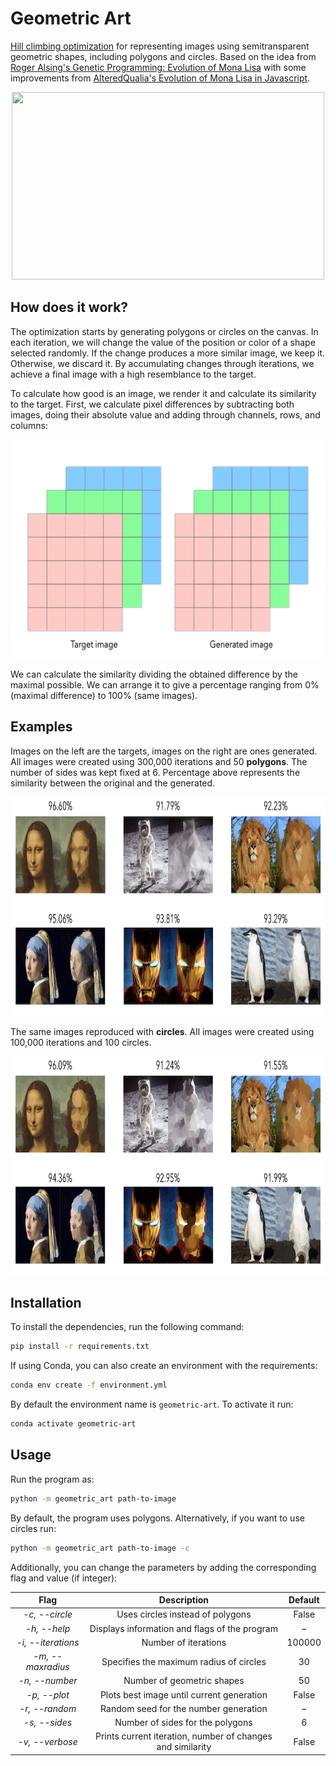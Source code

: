 # Geometric Art
[Hill climbing optimization](https://en.wikipedia.org/wiki/Hill_climbing) for representing images using semitransparent geometric shapes, including polygons and circles. Based on the idea from [Roger Alsing's Genetic Programming: Evolution of Mona Lisa](https://rogerjohansson.blog/2008/12/07/genetic-programming-evolution-of-mona-lisa/) with some improvements from [AlteredQualia's Evolution of Mona Lisa in Javascript](https://alteredqualia.com/visualization/evolve/).

<p align="center">
    <img width="500" height="300" src="images/geometric_art.gif">
</p>


## How does it work?

The optimization starts by generating polygons or circles on the canvas. In each iteration, we will change the value of the position or color of a shape selected randomly. If the change produces a more similar image, we keep it. Otherwise, we discard it. By accumulating changes through iterations, we achieve a final image with a high resemblance to the target.

To calculate how good is an image, we render it and calculate its similarity to the target. First, we calculate pixel differences by subtracting both images, doing their absolute value and adding through channels, rows, and columns:

<p align="center">
    <img width="600" height="350" src="images/difference.gif">
</p>

We can calculate the similarity dividing the obtained difference by the maximal possible. We can arrange it to give a percentage ranging from 0% (maximal difference) to 100% (same images).



## Examples

Images on the left are the targets, images on the right are ones generated. All images were created using 300,000 iterations and 50 **polygons**. The number of sides was kept fixed at 6. Percentage above represents the similarity between the original and the generated. 

<p align="center">
    <img width="800" height="350" src="images/examples_polygons.png">
</p>

The same images reproduced with **circles**. All images were created using 100,000 iterations and 100 circles.

<p align="center">
    <img width="800" height="350" src="images/examples_circles.png">
</p>


## Installation

To install the dependencies, run the following command:

```bash
pip install -r requirements.txt
```

If using Conda, you can also create an environment with the requirements:

```bash
conda env create -f environment.yml
```

By default the environment name is `geometric-art`. To activate it run:

```bash
conda activate geometric-art  
````



## Usage

Run the program as:

```bash
python -m geometric_art path-to-image
```

By default, the program uses polygons. Alternatively, if you want to use circles run:

```bash
python -m geometric_art path-to-image -c
```

Additionally, you can change the parameters by adding the corresponding flag and value (if integer):

|        Flag        |                        Description                         | Default |
| :----------------: | :--------------------------------------------------------: | :-----: |
|   _-c, --circle_   |              Uses circles instead of polygons              |  False  |
|    _-h, --help_    |       Displays information and flags of the program        |    –    |
| _-i, --iterations_ |                    Number of iterations                    | 100000  |
| _-m, --maxradius_  |          Specifies the maximum radius of circles           |   30    |
|   _-n, --number_   |                 Number of geometric shapes                 |   50    |
|    _-p, --plot_    |         Plots best image until current generation          |  False  |
|   _-r, --random_   |           Random seed for the number generation            |    –    |
|   _-s, --sides_    |              Number of sides for the polygons              |    6    |
|  _-v, --verbose_   | Prints current iteration, number of changes and similarity |  False  |

